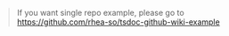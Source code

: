 > If you want single repo example, please go to https://github.com/rhea-so/tsdoc-github-wiki-example

